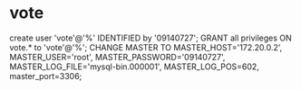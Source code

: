 # vote

create user 'vote'@'%' IDENTIFIED by '09140727';
GRANT all privileges ON vote.* to 'vote'@'%';
CHANGE MASTER TO MASTER_HOST='172.20.0.2', MASTER_USER='root', MASTER_PASSWORD='09140727',
MASTER_LOG_FILE='mysql-bin.000001', MASTER_LOG_POS=602, master_port=3306;